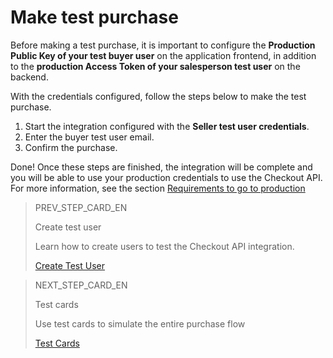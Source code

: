 # Make test purchase

Before making a test purchase, it is important to configure the **Production Public Key of your test buyer user** on the application frontend, in addition to the **production Access Token of your salesperson test user** on the backend.

With the credentials configured, follow the steps below to make the test purchase.


1. Start the integration configured with the **Seller test user credentials**.
2. Enter the buyer test user email.
3. Confirm the purchase.

Done! Once these steps are finished, the integration will be complete and you will be able to use your production credentials to use the Checkout API. For more information, see the section [Requirements to go to production](/developers/en/docs/checkout-api/integration-test/go-to-production-requirements)

> PREV_STEP_CARD_EN
>
> Create test user
>
> Learn how to create users to test the Checkout API integration.
>
> [Create Test User](/developers/en/docs/checkout-api/integration-test/create-test-user)

> NEXT_STEP_CARD_EN
>
> Test cards
>
> Use test cards to simulate the entire purchase flow
>
> [Test Cards](/developers/en/docs/checkout-api/integration-test/test-cards)
